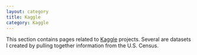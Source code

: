 ```yaml
---
layout: category
title: Kaggle
category: Kaggle
---
```


This section contains pages related to [Kaggle](https://www.kaggle.com/noriuk) projects. Several are datasets I created by pulling together information from the U.S. Census.
